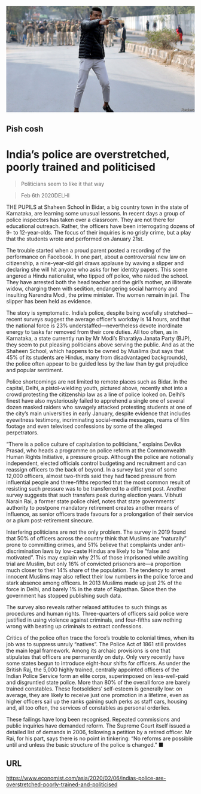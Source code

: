 ![](./images/20200208_ASP003_0.jpg)

## Pish cosh

# India’s police are overstretched, poorly trained and politicised

> Politicians seem to like it that way

> Feb 6th 2020DELHI

THE PUPILS at Shaheen School in Bidar, a big country town in the state of Karnataka, are learning some unusual lessons. In recent days a group of police inspectors has taken over a classroom. They are not there for educational outreach. Rather, the officers have been interrogating dozens of 9- to 12-year-olds. The focus of their inquiries is no grisly crime, but a play that the students wrote and performed on January 21st.

The trouble started when a proud parent posted a recording of the performance on Facebook. In one part, about a controversial new law on citizenship, a nine-year-old girl draws applause by waving a slipper and declaring she will hit anyone who asks for her identity papers. This scene angered a Hindu nationalist, who tipped off police, who raided the school. They have arrested both the head teacher and the girl’s mother, an illiterate widow, charging them with sedition, endangering social harmony and insulting Narendra Modi, the prime minister. The women remain in jail. The slipper has been held as evidence.

The story is symptomatic. India’s police, despite being woefully stretched—recent surveys suggest the average officer’s workday is 14 hours, and that the national force is 23% understaffed—nevertheless devote inordinate energy to tasks far removed from their core duties. All too often, as in Karnataka, a state currently run by Mr Modi’s Bharatiya Janata Party (BJP), they seem to put pleasing politicians above serving the public. And as at the Shaheen School, which happens to be owned by Muslims (but says that 45% of its students are Hindus, many from disadvantaged backgrounds), the police often appear to be guided less by the law than by gut prejudice and popular sentiment.

Police shortcomings are not limited to remote places such as Bidar. In the capital, Delhi, a pistol-wielding youth, pictured above, recently shot into a crowd protesting the citizenship law as a line of police looked on. Delhi’s finest have also mysteriously failed to apprehend a single one of several dozen masked raiders who savagely attacked protesting students at one of the city’s main universities in early January, despite evidence that includes eyewitness testimony, incriminating social-media messages, reams of film footage and even televised confessions by some of the alleged perpetrators.

“There is a police culture of capitulation to politicians,” explains Devika Prasad, who heads a programme on police reform at the Commonwealth Human Rights Initiative, a pressure group. Although the police are notionally independent, elected officials control budgeting and recruitment and can reassign officers to the back of beyond. In a survey last year of some 12,000 officers, almost two-thirds said they had faced pressure from influential people and three-fifths reported that the most common result of resisting such pressure was to be transferred to a different post. Another survey suggests that such transfers peak during election years. Vibhuti Narain Rai, a former state police chief, notes that state governments’ authority to postpone mandatory retirement creates another means of influence, as senior officers trade favours for a prolongation of their service or a plum post-retirement sinecure.

Interfering politicians are not the only problem. The survey in 2019 found that 50% of officers across the country think that Muslims are “naturally” prone to committing crimes, and 51% believe that complaints under anti-discrimination laws by low-caste Hindus are likely to be “false and motivated”. This may explain why 21% of those imprisoned while awaiting trial are Muslim, but only 16% of convicted prisoners are—a proportion much closer to their 14% share of the population. The tendency to arrest innocent Muslims may also reflect their low numbers in the police force and stark absence among officers. In 2013 Muslims made up just 2% of the force in Delhi, and barely 1% in the state of Rajasthan. Since then the government has stopped publishing such data.

The survey also reveals rather relaxed attitudes to such things as procedures and human rights. Three-quarters of officers said police were justified in using violence against criminals, and four-fifths saw nothing wrong with beating up criminals to extract confessions.

Critics of the police often trace the force’s trouble to colonial times, when its job was to suppress unruly “natives”. The Police Act of 1861 still provides the main legal framework. Among its archaic provisions is one that stipulates that officers are permanently on duty. Only very recently have some states begun to introduce eight-hour shifts for officers. As under the British Raj, the 5,000 highly trained, centrally appointed officers of the Indian Police Service form an elite corps, superimposed on less-well-paid and disgruntled state police. More than 80% of the overall force are barely trained constables. These footsoldiers’ self-esteem is generally low: on average, they are likely to receive just one promotion in a lifetime, even as higher officers sail up the ranks gaining such perks as staff cars, housing and, all too often, the services of constables as personal orderlies.

These failings have long been recognised. Repeated commissions and public inquiries have demanded reform. The Supreme Court itself issued a detailed list of demands in 2006, following a petition by a retired officer. Mr Rai, for his part, says there is no point in tinkering: “No reforms are possible until and unless the basic structure of the police is changed.” ■

## URL

https://www.economist.com/asia/2020/02/06/indias-police-are-overstretched-poorly-trained-and-politicised
